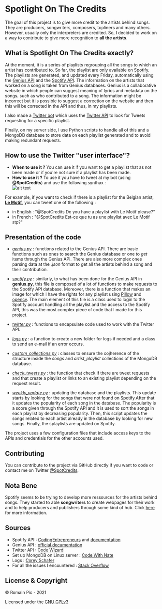 # Spotlight On The Credits

The goal of this project is to give more credit to the artists behind songs. They are producers, songwriters, composers, topliners and many others. However, usually only the interpreters are credited. So, I decided to work on a way to contribute to give more recognition to **all the artists**.

## What is **Spotlight On The Credits** exactly?

At the moment, it is a series of playlists regrouping all the songs to which an artist has contributed to. So far, the playlist are only available on [Spotify](https://open.spotify.com/user/ik27dsazkx8qtbdp9o03227at/playlists). The playlists are generated, and updated every Friday, automatically using the [Genius API](https://genius.com/) and the [Spotify API](https://developer.spotify.com/documentation/web-api/). The information on the artists that worked on a song is taken from Genius databases. Genius is a collaborative website in which people can suggest meaning of lyrics and metadata on the songs. such as who contributed to a song. The information might be incorrect but it is possible to suggest a correction on the website and then this will be corrected in the API and thus, in my playlists.  

I also made a [Twitter bot](https://twitter.com/SpotCredits) which uses the [Twitter API](https://developer.twitter.com/en/docs) to look for Tweets requesting for a specific playlist.  

Finally, on my server side, I use Python scripts to handle all of this and a MongoDB database to store data on each playlist generated and to avoid making redundant requests.

## How to use the Twitter "user interface"?

* **When to use it ?** You can use it if you want to get a playlist that as not been made or if you're not sure if a playlist has been made.
* **How to use it ?** To use it you have to tweet at my bot (using **@SpotCredits**) and use the following synthax :  
![alt text](https://github.com/rpic84/spotcreds/blob/main/images/synthax.png "synthax.png")

For example, if you want to check if there is a playlist for the Belgian artist, [**Le Motif**](https://genius.com/artists/Le-motif), you can tweet one of the following :
* in English : "@SpotCredits Do you have a playlist with Le Motif please?"
* in French : "@SpotCredits Est-ce que tu as une playlist avec Le Motif stp?"

## Presentation of the code

* *[genius.py](genius.py)* : functions related to the Genius API. There are basic functions such as ones to search the Genius database or one to *get* items through the Genius API. There are also more complex ones parsing data at the *.json* format to get all the artists behind a song and their contribution.

* *[spotify.py](spotify.py)* : similarly, to what has been done for the Genius API in **genius.py**, this file is composed of a lot of functions to make requests to the Spotify API database. Moreover, there is a function that makes an image for which I have the rights for any playlist using [Pillow](https://pillow.readthedocs.io/en/stable/) and [opencv](https://docs.opencv.org/4.5.2/d6/d00/tutorial_py_root.html). The main element of this file is a class used to login to the Spotify account handling all the playlist and the access to the Spotify API, this was the most complex piece of code that I made for this project.

* *[twitter.py](twitter.py)* : functions to encapsulate code used to work with the Twitter API.

* *[logs.py](log.py)* : a function to create a new folder for logs if needed and a class to send an e-mail if an error occurs.

* *[custom_collections.py](custom_collections.py)* : classes to ensure the cojherence of the structure inside the *songs* and *artist_playlist* collections of the MongoDB database.

* *[check_tweets.py](check_tweets.py)* : the function that check if there are tweet requests and that create a playlist or links to an existing playlist depending on the request result.

* *[weekly_update.py](weekly_update.py)* : updating the database and the playlists. This update starts by looking for the songs that were not found on Spotify.After that it updates the popularity of each song in the database. The popularity is a score given through the Spotify API and it is used to sort the songs in each playlist by decreasing popularity. Then, this script updates the songs related to each artist already in the database by looking for new songs. Finally, the splaylists are updated on Spotify.  

The project uses a few configuration files that include access keys to the APIs and credentials for the other accounts used.


## Contributing

You can contribute to the project via GitHub directly if you want to code or contact me on Twitter [@SpotCredits](https://twitter.com/SpotCredits).

## Nota Bene

Spotify seems to be trying to develop more ressources for the artists behind songs. They started to able **songwriters** to create webpages for their work and to help producers and publishers through some kind of hub. Click [here](https://noteable.spotify.com/) for more information.

## Sources

* Spotify API : [CodingEntrepreneurs](https://www.youtube.com/watch?v=xdq6Gz33khQ) and [documentation](https://developer.spotify.com/documentation/web-api/reference/)
* Genius API : [official documentation](https://docs.genius.com/)
* Twitter API : [Code Wizard](https://www.youtube.com/watch?v=ewq-91-e2fw)
* Set up MongoDB on Linux server : [Code With Nate](https://www.youtube.com/watch?v=Ir68GVsNWB4)
* Logs : [Corey Schafer](https://www.youtube.com/watch?v=jxmzY9soFXg)
* For all the issues I encountered : [Stack Overflow](https://stackoverflow.com/)

## License & Copyright
© Romain Pic - 2021

Licensed under the [GNU GPLv3](LICENSE)
